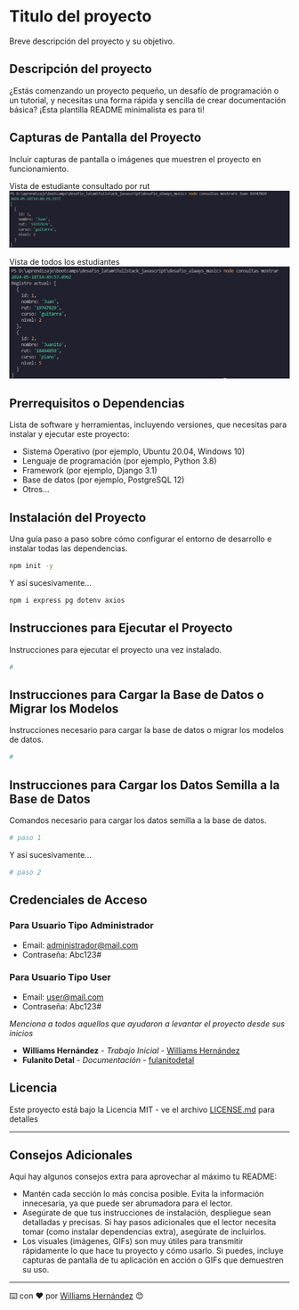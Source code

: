 # Titulo del proyecto

Breve descripción del proyecto y su objetivo.

## Descripción del proyecto

¿Estás comenzando un proyecto pequeño, un desafío de programación o un tutorial, y necesitas una forma rápida y sencilla de crear documentación básica? ¡Esta plantilla README minimalista es para ti!

## Capturas de Pantalla del Proyecto

Incluir capturas de pantalla o imágenes que muestren el proyecto en funcionamiento.

Vista de estudiante consultado por rut
![Home](./assets/img/rut.png)

Vista de todos los estudiantes
![Home](./assets/img/all.png)


## Prerrequisitos o Dependencias

Lista de software y herramientas, incluyendo versiones, que necesitas para instalar y ejecutar este proyecto:

- Sistema Operativo (por ejemplo, Ubuntu 20.04, Windows 10)
- Lenguaje de programación (por ejemplo, Python 3.8)
- Framework (por ejemplo, Django 3.1)
- Base de datos (por ejemplo, PostgreSQL 12)
- Otros...

## Instalación del Proyecto

Una guía paso a paso sobre cómo configurar el entorno de desarrollo e instalar todas las dependencias.

```bash
npm init -y
```

Y así sucesivamente...

```bash
npm i express pg dotenv axios
```

## Instrucciones para Ejecutar el Proyecto

Instrucciones para ejecutar el proyecto una vez instalado.

```bash
#
```

## Instrucciones para Cargar la Base de Datos o Migrar los Modelos

Instrucciones necesario para cargar la base de datos o migrar los modelos de datos.

```bash
#
```

## Instrucciones para Cargar los Datos Semilla a la Base de Datos

Comandos necesario para cargar los datos semilla a la base de datos.

```bash
# paso 1
```

Y así sucesivamente...

```bash
# paso 2
```

## Credenciales de Acceso

### Para Usuario Tipo Administrador

- Email: administrador@mail.com
- Contraseña: Abc123#

### Para Usuario Tipo User

- Email: user@mail.com
- Contraseña: Abc123#

_Menciona a todos aquellos que ayudaron a levantar el proyecto desde sus inicios_

* **Williams Hernández** - *Trabajo Inicial* - [Williams Hernández](https://github.com/hernandw)
* **Fulanito Detal** - *Documentación* - [fulanitodetal](https://github.com/juanito)

## Licencia

Este proyecto está bajo la Licencia MIT - ve el archivo [LICENSE.md](LICENSE) para detalles

---

## Consejos Adicionales

Aquí hay algunos consejos extra para aprovechar al máximo tu README:

- Mantén cada sección lo más concisa posible. Evita la información innecesaria, ya que puede ser abrumadora para el lector.
- Asegúrate de que tus instrucciones de instalación, despliegue sean detalladas y precisas. Si hay pasos adicionales que el lector necesita tomar (como instalar dependencias extra), asegúrate de
incluirlos.
- Los visuales (imágenes, GIFs) son muy útiles para transmitir rápidamente lo que hace tu proyecto y cómo usarlo. Si puedes, incluye capturas de pantalla de tu aplicación en acción o GIFs que
demuestren su uso.

---

⌨️ con ❤️ por [Williams Hernández](https://github.com/hernandw) 😊